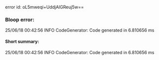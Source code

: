 error id: oL5mweqi+UddjAIGReuj5w==
### Bloop error:

25/06/18 00:42:56 INFO CodeGenerator: Code generated in 6.810656 ms
#### Short summary: 

25/06/18 00:42:56 INFO CodeGenerator: Code generated in 6.810656 ms